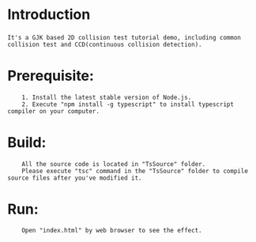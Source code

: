 
# Introduction<h3>

    It's a GJK based 2D collision test tutorial demo, including common collision test and CCD(continuous collision detection).

# Prerequisite:<h4>

        1. Install the latest stable version of Node.js.
        2. Execute "npm install -g typescript" to install typescript compiler on your computer.

# Build:<h4>
        All the source code is located in "TsSource" folder. 
        Please execute "tsc" command in the "TsSource" folder to compile source files after you've modified it.

# Run:<h4>
        Open "index.html" by web browser to see the effect.
